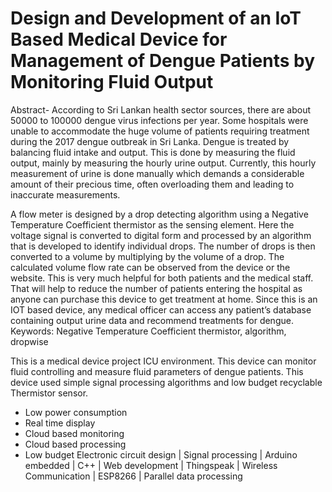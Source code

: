# Design and Development of an IoT Based Medical Device for Management of Dengue Patients by Monitoring Fluid Output

Abstract- According to Sri Lankan health sector sources, there are about 50000 to 100000 dengue virus infections per year. Some hospitals were unable to accommodate the huge volume of patients requiring treatment during the 2017 dengue outbreak in Sri Lanka. Dengue is treated by balancing fluid intake and output. This is done by measuring the fluid output, mainly by measuring the hourly urine output. Currently, this hourly measurement of urine is done manually which demands a considerable amount of their precious time, often overloading them and leading to inaccurate measurements. 

A flow meter is designed by a drop detecting algorithm using a Negative Temperature Coefficient thermistor as the sensing element. Here the voltage signal is converted to digital form and processed by an algorithm that is developed to identify individual drops. The number of drops is then converted to a volume by multiplying by the volume of a drop. The calculated volume flow rate can be observed from the device or the website. This is very much helpful for both patients and the medical staff. That will help to reduce the number of patients entering the hospital as anyone can purchase this device to get treatment at home. Since this is an IOT based device, any medical officer can access any patient’s database containing output urine data and recommend treatments for dengue.
Keywords:	Negative Temperature Coefficient thermistor, algorithm, dropwise

This is a medical device project ICU environment. This device can monitor fluid controlling and measure fluid parameters of dengue patients. This device used simple signal processing algorithms and low budget recyclable Thermistor sensor.
 - Low power consumption
 - Real time display
 - Cloud based monitoring
 - Cloud based processing
 - Low budget
Electronic circuit design | Signal processing | Arduino embedded | C++ | Web development | Thingspeak | Wireless Communication | ESP8266 | Parallel data processing
